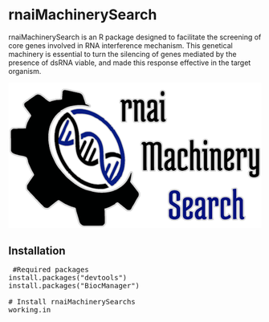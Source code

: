 # rnaiMachinerySearch

rnaiMachinerySearch is an R package designed to facilitate the screening of core genes involved in RNA interference mechanism. This genetical machinery is essential to turn the silencing of genes mediated by the presence of dsRNA viable, and made this response effective in the target organism.

![Logo](https://github.com/GustavoGoncalvesF/rnaiMachinerySearch/blob/master/man/figures/logo.png)

## Installation
<pre> #Required packages
install.packages("devtools")
install.packages("BiocManager")

# Install rnaiMachinerySearchs
working.in </pre>
